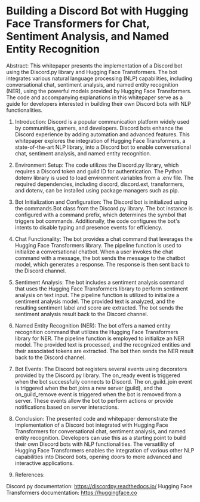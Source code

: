 # Building a Discord Bot with Hugging Face Transformers for Chat, Sentiment Analysis, and Named Entity Recognition

Abstract:
This whitepaper presents the implementation of a Discord bot using the Discord.py library and Hugging Face Transformers. The bot integrates various natural language processing (NLP) capabilities, including conversational chat, sentiment analysis, and named entity recognition (NER), using the powerful models provided by Hugging Face Transformers. The code and accompanying explanations in this whitepaper serve as a guide for developers interested in building their own Discord bots with NLP functionalities.

1. Introduction:
Discord is a popular communication platform widely used by communities, gamers, and developers. Discord bots enhance the Discord experience by adding automation and advanced features. This whitepaper explores the integration of Hugging Face Transformers, a state-of-the-art NLP library, into a Discord bot to enable conversational chat, sentiment analysis, and named entity recognition.

2. Environment Setup:
The code utilizes the Discord.py library, which requires a Discord token and guild ID for authentication. The Python dotenv library is used to load environment variables from a .env file. The required dependencies, including discord, discord.ext, transformers, and dotenv, can be installed using package managers such as pip.

3. Bot Initialization and Configuration:
The Discord bot is initialized using the commands.Bot class from the Discord.py library. The bot instance is configured with a command prefix, which determines the symbol that triggers bot commands. Additionally, the code configures the bot's intents to disable typing and presence events for efficiency.

4. Chat Functionality:
The bot provides a chat command that leverages the Hugging Face Transformers library. The pipeline function is used to initialize a conversational chatbot. When a user invokes the chat command with a message, the bot sends the message to the chatbot model, which generates a response. The response is then sent back to the Discord channel.

5. Sentiment Analysis:
The bot includes a sentiment analysis command that uses the Hugging Face Transformers library to perform sentiment analysis on text input. The pipeline function is utilized to initialize a sentiment analysis model. The provided text is analyzed, and the resulting sentiment label and score are extracted. The bot sends the sentiment analysis result back to the Discord channel.

6. Named Entity Recognition (NER):
The bot offers a named entity recognition command that utilizes the Hugging Face Transformers library for NER. The pipeline function is employed to initialize an NER model. The provided text is processed, and the recognized entities and their associated tokens are extracted. The bot then sends the NER result back to the Discord channel.

7. Bot Events:
The Discord bot registers several events using decorators provided by the Discord.py library. The on_ready event is triggered when the bot successfully connects to Discord. The on_guild_join event is triggered when the bot joins a new server (guild), and the on_guild_remove event is triggered when the bot is removed from a server. These events allow the bot to perform actions or provide notifications based on server interactions.

8. Conclusion:
The presented code and whitepaper demonstrate the implementation of a Discord bot integrated with Hugging Face Transformers for conversational chat, sentiment analysis, and named entity recognition. Developers can use this as a starting point to build their own Discord bots with NLP functionalities. The versatility of Hugging Face Transformers enables the integration of various other NLP capabilities into Discord bots, opening doors to more advanced and interactive applications.

9. References:

Discord.py documentation: https://discordpy.readthedocs.io/
Hugging Face Transformers documentation: https://huggingface.co
